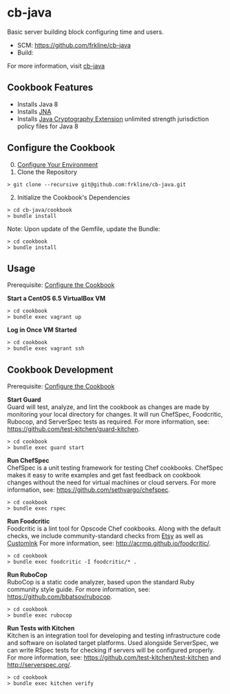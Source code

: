 # cb-java

Basic server building block configuring time and users.

- SCM: https://github.com/frkline/cb-java
- Build: 

For more information, visit [cb-java](https://github.com/frkline/cb-java)

## Cookbook Features

- Installs Java 8
- Installs [JNA](https://github.com/twall/jna)  
- Installs [Java Cryptography Extension](http://www.oracle.com/technetwork/java/javase/downloads/jce8-download-2133166.html) unlimited strength jurisdiction policy files for Java 8

## Configure the Cookbook

0. [Configure Your Environment](https://github.com/frkline/dev-setup/#configure-your-environment)
1. Clone the Repository  

  ```
  > git clone --recursive git@github.com:frkline/cb-java.git
  ```  
   
2. Initialize the Cookbook's Dependencies  

  ```
  > cd cb-java/cookbook  
  > bundle install
  ```

Note: Upon update of the Gemfile, update the Bundle:
```
> cd cookbook
> bundle install
```

## Usage

Prerequisite: [Configure the Cookbook](#configure-the-cookbook)

**Start a CentOS 6.5 VirtualBox VM**
```
> cd cookbook
> bundle exec vagrant up
```

**Log in Once VM Started**
```
> cd cookbook
> bundle exec vagrant ssh
```

## Cookbook Development

Prerequisite: [Configure the Cookbook](#configure-the-cookbook)

**Start Guard**  
Guard will test, analyze, and lint the cookbook as changes are made by monitoring
your local directory for changes. It will run ChefSpec, Foodcritic, Rubocop, and ServerSpec tests
as required. For more information, see: https://github.com/test-kitchen/guard-kitchen.
```
> cd cookbook
> bundle exec guard start
```

**Run ChefSpec**  
ChefSpec is a unit testing framework for testing Chef cookbooks. ChefSpec makes it easy to write examples and get fast feedback on cookbook changes without the need for virtual machines or cloud servers. For more information, see: https://github.com/sethvargo/chefspec.
```
> cd cookbook
> bundle exec rspec
```

**Run Foodcritic**  
Foodcritic is a lint tool for Opscode Chef cookbooks. Along with the default checks, we include community-standard checks from [Etsy](https://github.com/etsy/foodcritic-rules) as well as [CustomInk](https://github.com/customink-webops/foodcritic-rules) For more information, see: http://acrmp.github.io/foodcritic/.
```
> cd cookbook
> bundle exec foodcritic -I foodcritic/* .
```

**Run RuboCop**  
RuboCop is a static code analyzer, based upon the standard Ruby community style guide. For more information, see: https://github.com/bbatsov/rubocop.
```
> cd cookbook
> bundle exec rubocop
```

**Run Tests with Kitchen**  
Kitchen is an integration tool for developing and testing infrastructure code and software on isolated target platforms. Used alongside ServerSpec, we can write RSpec tests for checking if servers will be configured properly. For more information, see: https://github.com/test-kitchen/test-kitchen and http://serverspec.org/.
```
> cd cookbook
> bundle exec kitchen verify
```

